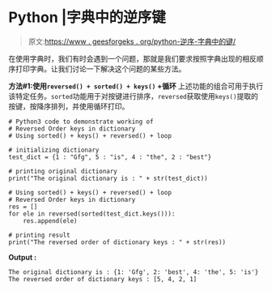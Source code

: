 # Python |字典中的逆序键

> 原文:[https://www . geesforgeks . org/python-逆序-字典中的键/](https://www.geeksforgeeks.org/python-reversed-order-keys-in-dictionary/)

在使用字典时，我们有时会遇到一个问题，那就是我们要求按照字典出现的相反顺序打印字典。让我们讨论一下解决这个问题的某些方法。

**方法#1:使用`reversed() + sorted() + keys()` +循环**
上述功能的组合可用于执行该特定任务。`sorted`功能用于对按键进行排序，`reversed`获取使用`keys()`提取的按键，按降序排列，并使用循环打印。

```
# Python3 code to demonstrate working of
# Reversed Order keys in dictionary
# Using sorted() + keys() + reversed() + loop

# initializing dictionary
test_dict = {1 : "Gfg", 5 : "is", 4 : "the", 2 : "best"}

# printing original dictionary
print("The original dictionary is : " + str(test_dict))

# Using sorted() + keys() + reversed() + loop
# Reversed Order keys in dictionary
res = []
for ele in reversed(sorted(test_dict.keys())):
    res.append(ele)

# printing result 
print("The reversed order of dictionary keys : " + str(res))
```

**Output :**

```
The original dictionary is : {1: 'Gfg', 2: 'best', 4: 'the', 5: 'is'}
The reversed order of dictionary keys : [5, 4, 2, 1]

```